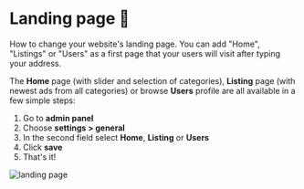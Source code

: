 # Landing page 📄

How to change your website's landing page. You can add "Home", "Listings" or "Users" as a first page that your users will visit after typing your address. 

The **Home**  page (with slider and selection of categories),  **Listing**  page (with newest ads from all categories) or browse  **Users**  profile are all available in a few simple steps:

1.  Go to  **admin panel**
2.  Choose  **settings > general**
3.  In the second field select  **Home**,  **Listing**  or  **Users**
4.  Click  **save**
5.  That's it!

![landing page](https://raw.githubusercontent.com/yclas/guides/master/images/landing%20page.png)

